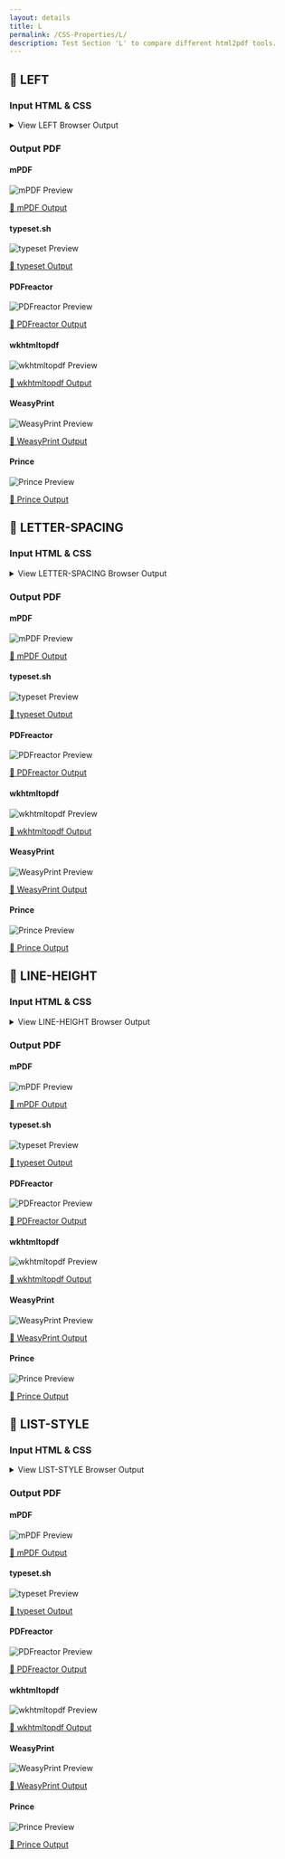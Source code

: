```yaml
---
layout: details
title: L
permalink: /CSS-Properties/L/
description: Test Section 'L' to compare different html2pdf tools.
---
```




## 🔬 LEFT

### Input HTML & CSS

<details>
    <summary>
        View LEFT Browser Output
    </summary>
    <img src="/{{ page.path }}/../browser_screenshot__html_CSS_Properties_L_left.html.pdf.png" />
    <p>
        <a href="https://raw.githubusercontent.com/azettl/compare.html2pdf.tools/master//html/CSS%20Properties/L/left.html" target="_blank" rel="noopener">📄 Get Input HTML on GitHub</a>
    </p>
</details>

### Output PDF

<div class="details-boxes">
    <div>
        <h4>mPDF</h4>
        <img src="/{{ page.path }}/../mpdf__html_CSS_Properties_L_left.html.png" alt="mPDF Preview" />
        <p>
            <a href="/{{ page.path }}/../mpdf__html_CSS_Properties_L_left.html.pdf" target="_blank">📕 mPDF Output</a>
        </p>
    </div>
    <div>
        <h4>typeset.sh</h4>
        <img src="/{{ page.path }}/../typeset__html_CSS_Properties_L_left.html.png" alt="typeset Preview" />
        <p>
            <a href="/{{ page.path }}/../typeset__html_CSS_Properties_L_left.html.pdf" target="_blank">📕 typeset Output</a>
        </p>
    </div>
    <div>
        <h4>PDFreactor</h4>
        <img src="/{{ page.path }}/../pdfreactor__html_CSS_Properties_L_left.html.png" alt="PDFreactor Preview" />
        <p>
            <a href="/{{ page.path }}/../pdfreactor__html_CSS_Properties_L_left.html.pdf" target="_blank">📕 PDFreactor Output</a>
        </p>
    </div>
    <div>
        <h4>wkhtmltopdf</h4>
        <img src="/{{ page.path }}/../wkhtmltopdf__html_CSS_Properties_L_left.html.png" alt="wkhtmltopdf Preview" />
        <p>
            <a href="/{{ page.path }}/../wkhtmltopdf__html_CSS_Properties_L_left.html.pdf" target="_blank">📕 wkhtmltopdf Output</a>
        </p>
    </div>
    <div>
        <h4>WeasyPrint</h4>
        <img src="/{{ page.path }}/../weasyprint__html_CSS_Properties_L_left.html.png" alt="WeasyPrint Preview" />
        <p>
            <a href="/{{ page.path }}/../weasyprint__html_CSS_Properties_L_left.html.pdf" target="_blank">📕 WeasyPrint Output</a>
        </p>
    </div>
    <div>
        <h4>Prince</h4>
        <img src="/{{ page.path }}/../princexml__html_CSS_Properties_L_left.html.png" alt="Prince Preview" />
        <p>
            <a href="/{{ page.path }}/../princexml__html_CSS_Properties_L_left.html.pdf" target="_blank">📕 Prince Output</a>
        </p>
    </div>
</div>

## 🔬 LETTER-SPACING

### Input HTML & CSS

<details>
    <summary>
        View LETTER-SPACING Browser Output
    </summary>
    <img src="/{{ page.path }}/../browser_screenshot__html_CSS_Properties_L_letter-spacing.html.pdf.png" />
    <p>
        <a href="https://raw.githubusercontent.com/azettl/compare.html2pdf.tools/master//html/CSS%20Properties/L/letter-spacing.html" target="_blank" rel="noopener">📄 Get Input HTML on GitHub</a>
    </p>
</details>

### Output PDF

<div class="details-boxes">
    <div>
        <h4>mPDF</h4>
        <img src="/{{ page.path }}/../mpdf__html_CSS_Properties_L_letter-spacing.html.png" alt="mPDF Preview" />
        <p>
            <a href="/{{ page.path }}/../mpdf__html_CSS_Properties_L_letter-spacing.html.pdf" target="_blank">📕 mPDF Output</a>
        </p>
    </div>
    <div>
        <h4>typeset.sh</h4>
        <img src="/{{ page.path }}/../typeset__html_CSS_Properties_L_letter-spacing.html.png" alt="typeset Preview" />
        <p>
            <a href="/{{ page.path }}/../typeset__html_CSS_Properties_L_letter-spacing.html.pdf" target="_blank">📕 typeset Output</a>
        </p>
    </div>
    <div>
        <h4>PDFreactor</h4>
        <img src="/{{ page.path }}/../pdfreactor__html_CSS_Properties_L_letter-spacing.html.png" alt="PDFreactor Preview" />
        <p>
            <a href="/{{ page.path }}/../pdfreactor__html_CSS_Properties_L_letter-spacing.html.pdf" target="_blank">📕 PDFreactor Output</a>
        </p>
    </div>
    <div>
        <h4>wkhtmltopdf</h4>
        <img src="/{{ page.path }}/../wkhtmltopdf__html_CSS_Properties_L_letter-spacing.html.png" alt="wkhtmltopdf Preview" />
        <p>
            <a href="/{{ page.path }}/../wkhtmltopdf__html_CSS_Properties_L_letter-spacing.html.pdf" target="_blank">📕 wkhtmltopdf Output</a>
        </p>
    </div>
    <div>
        <h4>WeasyPrint</h4>
        <img src="/{{ page.path }}/../weasyprint__html_CSS_Properties_L_letter-spacing.html.png" alt="WeasyPrint Preview" />
        <p>
            <a href="/{{ page.path }}/../weasyprint__html_CSS_Properties_L_letter-spacing.html.pdf" target="_blank">📕 WeasyPrint Output</a>
        </p>
    </div>
    <div>
        <h4>Prince</h4>
        <img src="/{{ page.path }}/../princexml__html_CSS_Properties_L_letter-spacing.html.png" alt="Prince Preview" />
        <p>
            <a href="/{{ page.path }}/../princexml__html_CSS_Properties_L_letter-spacing.html.pdf" target="_blank">📕 Prince Output</a>
        </p>
    </div>
</div>

## 🔬 LINE-HEIGHT

### Input HTML & CSS

<details>
    <summary>
        View LINE-HEIGHT Browser Output
    </summary>
    <img src="/{{ page.path }}/../browser_screenshot__html_CSS_Properties_L_line-height.html.pdf.png" />
    <p>
        <a href="https://raw.githubusercontent.com/azettl/compare.html2pdf.tools/master//html/CSS%20Properties/L/line-height.html" target="_blank" rel="noopener">📄 Get Input HTML on GitHub</a>
    </p>
</details>

### Output PDF

<div class="details-boxes">
    <div>
        <h4>mPDF</h4>
        <img src="/{{ page.path }}/../mpdf__html_CSS_Properties_L_line-height.html.png" alt="mPDF Preview" />
        <p>
            <a href="/{{ page.path }}/../mpdf__html_CSS_Properties_L_line-height.html.pdf" target="_blank">📕 mPDF Output</a>
        </p>
    </div>
    <div>
        <h4>typeset.sh</h4>
        <img src="/{{ page.path }}/../typeset__html_CSS_Properties_L_line-height.html.png" alt="typeset Preview" />
        <p>
            <a href="/{{ page.path }}/../typeset__html_CSS_Properties_L_line-height.html.pdf" target="_blank">📕 typeset Output</a>
        </p>
    </div>
    <div>
        <h4>PDFreactor</h4>
        <img src="/{{ page.path }}/../pdfreactor__html_CSS_Properties_L_line-height.html.png" alt="PDFreactor Preview" />
        <p>
            <a href="/{{ page.path }}/../pdfreactor__html_CSS_Properties_L_line-height.html.pdf" target="_blank">📕 PDFreactor Output</a>
        </p>
    </div>
    <div>
        <h4>wkhtmltopdf</h4>
        <img src="/{{ page.path }}/../wkhtmltopdf__html_CSS_Properties_L_line-height.html.png" alt="wkhtmltopdf Preview" />
        <p>
            <a href="/{{ page.path }}/../wkhtmltopdf__html_CSS_Properties_L_line-height.html.pdf" target="_blank">📕 wkhtmltopdf Output</a>
        </p>
    </div>
    <div>
        <h4>WeasyPrint</h4>
        <img src="/{{ page.path }}/../weasyprint__html_CSS_Properties_L_line-height.html.png" alt="WeasyPrint Preview" />
        <p>
            <a href="/{{ page.path }}/../weasyprint__html_CSS_Properties_L_line-height.html.pdf" target="_blank">📕 WeasyPrint Output</a>
        </p>
    </div>
    <div>
        <h4>Prince</h4>
        <img src="/{{ page.path }}/../princexml__html_CSS_Properties_L_line-height.html.png" alt="Prince Preview" />
        <p>
            <a href="/{{ page.path }}/../princexml__html_CSS_Properties_L_line-height.html.pdf" target="_blank">📕 Prince Output</a>
        </p>
    </div>
</div>

## 🔬 LIST-STYLE

### Input HTML & CSS

<details>
    <summary>
        View LIST-STYLE Browser Output
    </summary>
    <img src="/{{ page.path }}/../browser_screenshot__html_CSS_Properties_L_list-style.html.pdf.png" />
    <p>
        <a href="https://raw.githubusercontent.com/azettl/compare.html2pdf.tools/master//html/CSS%20Properties/L/list-style.html" target="_blank" rel="noopener">📄 Get Input HTML on GitHub</a>
    </p>
</details>

### Output PDF

<div class="details-boxes">
    <div>
        <h4>mPDF</h4>
        <img src="/{{ page.path }}/../mpdf__html_CSS_Properties_L_list-style.html.png" alt="mPDF Preview" />
        <p>
            <a href="/{{ page.path }}/../mpdf__html_CSS_Properties_L_list-style.html.pdf" target="_blank">📕 mPDF Output</a>
        </p>
    </div>
    <div>
        <h4>typeset.sh</h4>
        <img src="/{{ page.path }}/../typeset__html_CSS_Properties_L_list-style.html.png" alt="typeset Preview" />
        <p>
            <a href="/{{ page.path }}/../typeset__html_CSS_Properties_L_list-style.html.pdf" target="_blank">📕 typeset Output</a>
        </p>
    </div>
    <div>
        <h4>PDFreactor</h4>
        <img src="/{{ page.path }}/../pdfreactor__html_CSS_Properties_L_list-style.html.png" alt="PDFreactor Preview" />
        <p>
            <a href="/{{ page.path }}/../pdfreactor__html_CSS_Properties_L_list-style.html.pdf" target="_blank">📕 PDFreactor Output</a>
        </p>
    </div>
    <div>
        <h4>wkhtmltopdf</h4>
        <img src="/{{ page.path }}/../wkhtmltopdf__html_CSS_Properties_L_list-style.html.png" alt="wkhtmltopdf Preview" />
        <p>
            <a href="/{{ page.path }}/../wkhtmltopdf__html_CSS_Properties_L_list-style.html.pdf" target="_blank">📕 wkhtmltopdf Output</a>
        </p>
    </div>
    <div>
        <h4>WeasyPrint</h4>
        <img src="/{{ page.path }}/../weasyprint__html_CSS_Properties_L_list-style.html.png" alt="WeasyPrint Preview" />
        <p>
            <a href="/{{ page.path }}/../weasyprint__html_CSS_Properties_L_list-style.html.pdf" target="_blank">📕 WeasyPrint Output</a>
        </p>
    </div>
    <div>
        <h4>Prince</h4>
        <img src="/{{ page.path }}/../princexml__html_CSS_Properties_L_list-style.html.png" alt="Prince Preview" />
        <p>
            <a href="/{{ page.path }}/../princexml__html_CSS_Properties_L_list-style.html.pdf" target="_blank">📕 Prince Output</a>
        </p>
    </div>
</div>


